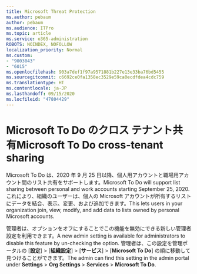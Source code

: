 ```yaml
---
title: Microsoft Threat Protection
ms.author: pebaum
author: pebaum
ms.audience: ITPro
ms.topic: article
ms.service: o365-administration
ROBOTS: NOINDEX, NOFOLLOW
localization_priority: Normal
ms.custom:
- "9003043"
- "6015"
ms.openlocfilehash: 903a7def1f97a9571881b227e13e33ba76bd5455
ms.sourcegitcommit: c6692ce0fa1358ec3529e59ca0ecdfdea4cdc759
ms.translationtype: HT
ms.contentlocale: ja-JP
ms.lasthandoff: 09/15/2020
ms.locfileid: "47804429"
---
```

# <a name="microsoft-to-do-cross-tenant-sharing"></a><span data-ttu-id="61721-102">Microsoft To Do のクロス テナント共有</span><span class="sxs-lookup"><span data-stu-id="61721-102">Microsoft To Do cross-tenant sharing</span></span>

<span data-ttu-id="61721-103">Microsoft To Do は、2020 年 9 月 25 日以降、個人用アカウントと職場用アカウント間のリスト共有をサポートします。</span><span class="sxs-lookup"><span data-stu-id="61721-103">Microsoft To Do will support list sharing between personal and work accounts starting September 25, 2020.</span></span> <span data-ttu-id="61721-104">これにより、組織のユーザーは、個人の Microsoft アカウントが所有するリストにデータを結合、表示、変更、および追加できます。</span><span class="sxs-lookup"><span data-stu-id="61721-104">This lets users in your organization join, view, modify, and add data to lists owned by personal Microsoft accounts.</span></span>

<span data-ttu-id="61721-105">管理者は、オプションをオフにすることでこの機能を無効にできる新しい管理者設定を利用できます。</span><span class="sxs-lookup"><span data-stu-id="61721-105">A new admin setting is available for administrators to disable this feature by un-checking the option.</span></span>
<span data-ttu-id="61721-106">管理者は、この設定を管理ポータルの [**設定**]  >  [**組織設定**]  >  [**サービス**]  >  [**Microsoft To Do**] の順に移動して見つけることができます。</span><span class="sxs-lookup"><span data-stu-id="61721-106">The admin can find this setting in the admin portal under **Settings** > **Org Settings** > **Services** > **Microsoft To Do**.</span></span>
